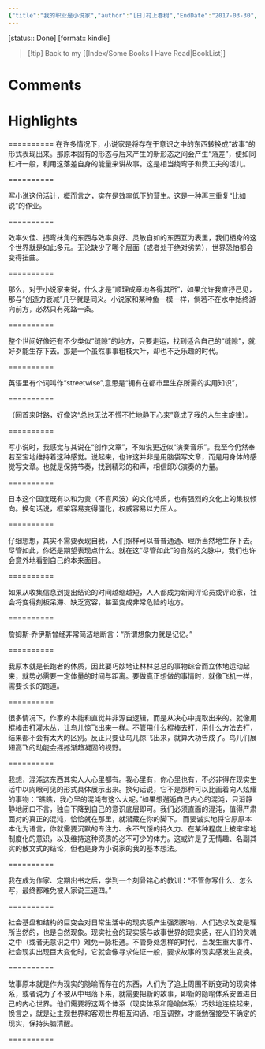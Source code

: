 ```yaml
---
{"title":"我的职业是小说家","author":"[日]村上春树","EndDate":"2017-03-30","publisher":null,"dg-publish":true,"permalink":"/BookNotes/我的职业是小说家/","dgPassFrontmatter":true,"noteIcon":""}
---
```


[status:: Done]
[format:: kindle]

>[!tip] Back to my [[Index/Some Books I Have Read\|BookList]]

# Comments

# Highlights
  
==========
在许多情况下，小说家是将存在于意识之中的东西转换成“故事”的形式表现出来。那原本固有的形态与后来产生的新形态之间会产生“落差”，便如同杠杆一般，利用这落差自身的能量来讲故事。这是相当绕弯子和费工夫的活儿。

==========

写小说这份活计，概而言之，实在是效率低下的营生。这是一种再三重复“比如说”的作业。

==========

效率欠佳、拐弯抹角的东西与效率良好、灵敏自如的东西互为表里，我们栖身的这个世界就是如此多元。无论缺少了哪个层面（或者处于绝对劣势），世界恐怕都会变得扭曲。

==========

那么，对于小说家来说，什么才是“顺理成章地各得其所”，如果允许我直抒己见，那与“创造力衰减”几乎就是同义。小说家和某种鱼一模一样，倘若不在水中始终游向前方，必然只有死路一条。

==========

整个世间好像还有不少类似“缝隙”的地方，只要走运，找到适合自己的“缝隙”，就好歹能生存下去。那是一个虽然事事粗枝大叶，却也不乏乐趣的时代。

==========

英语里有个词叫作“streetwise”,意思是“拥有在都市里生存所需的实用知识”，

==========

（回首来时路，好像这“总也无法不慌不忙地静下心来”竟成了我的人生主旋律）。

==========

写小说时，我感觉与其说在“创作文章”，不如说更近似“演奏音乐”。我至今仍然奉若至宝地维持着这种感觉。说起来，也许这并非是用脑袋写文章，而是用身体的感觉写文章。也就是保持节奏，找到精彩的和声，相信即兴演奏的力量。

==========

日本这个国度既有以和为贵（不喜风波）的文化特质，也有强烈的文化上的集权倾向。换句话说，框架容易变得僵化，权威容易以力压人。

==========

仔细想想，其实不需要表现自我，人们照样可以普普通通、理所当然地生存下去。尽管如此，你还是期望表现点什么。就在这“尽管如此”的自然的文脉中，我们也许会意外地看到自己的本来面目。

==========

如果从收集信息到提出结论的时间越缩越短，人人都成为新闻评论员或评论家，社会将变得刻板呆滞、缺乏宽容，甚至变成非常危险的地方。

==========

詹姆斯·乔伊斯曾经非常简洁地断言：“所谓想象力就是记忆。”

==========

我原本就是长跑者的体质，因此要巧妙地让林林总总的事物综合而立体地运动起来，就势必需要一定体量的时间与距离。要做真正想做的事情时，就像飞机一样，需要长长的跑道。

==========

很多情况下，作家的本能和直觉并非源自逻辑，而是从决心中提取出来的。就像用棍棒击打灌木丛，让鸟儿惊飞出来一样。不管用什么棍棒去打，用什么方法去打，结果都不会有太大的区别。反正只要让鸟儿惊飞出来，就算大功告成了。鸟儿们展翅高飞的动能会摇撼渐趋凝固的视野。

==========

我想，混沌这东西其实人人心里都有。我心里有，你心里也有，不必非得在现实生活中以肉眼可见的形式具体展示出来。换句话说，它不是那种可以比画着向人炫耀的事物：“瞧瞧，我心里的混沌有这么大呢。”如果想邂逅自己内心的混沌，只消静静地闭口不言，独自下降到自己的意识底层即可。我们必须直面的混沌，值得严肃面对的真正的混沌，恰恰就在那里，就潜藏在你的脚下。 而要诚实地将它原原本本化为语言，你就需要沉默的专注力、永不气馁的持久力、在某种程度上被牢牢地制度化的意识，以及维持这种资质的必不可少的体力。这或许是了无情趣、名副其实的散文式的结论，但也是身为小说家的我的基本想法。

==========

我在成为作家、定期出书之后，学到一个刻骨铭心的教训：“不管你写什么、怎么写，最终都难免被人家说三道四。”

==========

社会基盘和结构的巨变会对日常生活中的现实感产生强烈影响，人们追求改变是理所当然的，也是自然现象。现实社会的现实感与故事世界的现实感，在人们的灵魂之中（或者无意识之中）难免一脉相通。不管身处怎样的时代，当发生重大事件、社会现实出现巨大变化时，它就会像寻求佐证一般，要求故事的现实感发生变换。

==========

故事原本就是作为现实的隐喻而存在的东西，人们为了追上周围不断变动的现实体系，或者说为了不被从中甩落下来，就需要把新的故事，即新的隐喻体系安置进自己的内心世界。他们需要将这两个体系（现实体系和隐喻体系）巧妙地连接起来，换言之，就是让主观世界和客观世界相互沟通、相互调整，才能勉强接受不确定的现实，保持头脑清醒。

==========